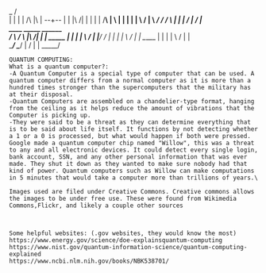 
  _
 / \
|   |    |  |      /\    |\  |  --+--   |  |  |\    /|
|   |    |  |    /____\  | \ |    |     |  |  | \  / |
 \ _/     \/    /      \ |  \|    |      \/   |  \/  |
  \
    ____     _____                    ______    
   /    \   /     \    |\        /|  |      |   _____
  |        |      |    | \      / |  |______/  /
  |        |      |    |  \    /  |  |         \_____
  |        |      |    |   \  /   |  |               \
   \____/   \____/     |    \/    |  |          _____/
    





    QUANTUM COMPUTING:
    What is a quantum computer?:
    -A Quantum Computer is a special type of computer that can be used. A quantum computer differs from a normal computer as it is more than a hundred times stronger than the supercomputers that the military has at their disposal.
    -Quantum Computers are assembled on a chandelier-type format, hanging from the ceiling as it helps reduce the amount of vibrations that the Computer is picking up.
    -They were said to be a threat as they can determine everything that is to be said about life itself. It functions by not detecting whether a 1 or a 0 is processed, but what would happen if both were pressed. Google made a quantum computer chip named "Willow", this was a threat to any and all electronic devices. It could detect every single login, bank account, SSN, and any other personal information that was ever made. They shut it down as they wanted to make sure nobody had that kind of power. Quantum computers such as Willow can make computations in 5 minutes that would take a computer more than trillions of years.\
    
    Images used are filed under Creative Commons. Creative commons allows the images to be under free use. These were found from Wikimedia Commons,Flickr, and likely a couple other sources



    Some helpful websites: (.gov websites, they would know the most)
    https://www.energy.gov/science/doe-explainsquantum-computing
    https://www.nist.gov/quantum-information-science/quantum-computing-explained
    https://www.ncbi.nlm.nih.gov/books/NBK538701/